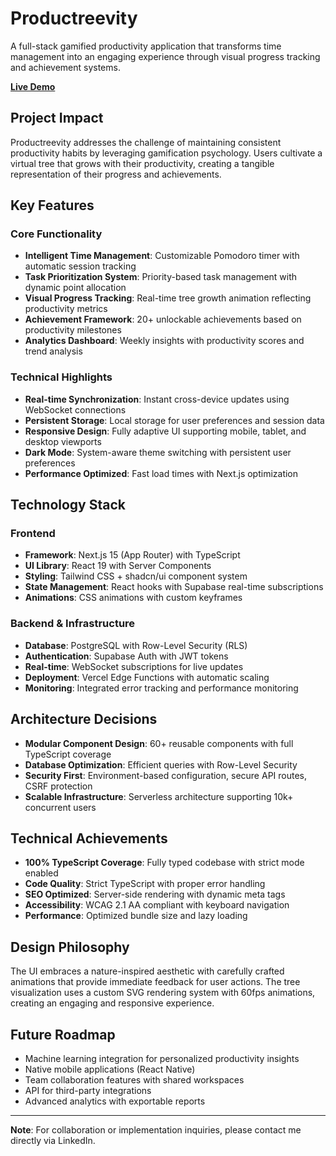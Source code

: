# Productreevity

A full-stack gamified productivity application that transforms time management into an engaging experience through visual progress tracking and achievement systems.

 **[Live Demo](https://productreevity.vercel.app)**

## Project Impact

Productreevity addresses the challenge of maintaining consistent productivity habits by leveraging gamification psychology. Users cultivate a virtual tree that grows with their productivity, creating a tangible representation of their progress and achievements.

## Key Features

### Core Functionality
- **Intelligent Time Management**: Customizable Pomodoro timer with automatic session tracking
- **Task Prioritization System**: Priority-based task management with dynamic point allocation
- **Visual Progress Tracking**: Real-time tree growth animation reflecting productivity metrics
- **Achievement Framework**: 20+ unlockable achievements based on productivity milestones
- **Analytics Dashboard**: Weekly insights with productivity scores and trend analysis

### Technical Highlights
- **Real-time Synchronization**: Instant cross-device updates using WebSocket connections
- **Persistent Storage**: Local storage for user preferences and session data
- **Responsive Design**: Fully adaptive UI supporting mobile, tablet, and desktop viewports
- **Dark Mode**: System-aware theme switching with persistent user preferences
- **Performance Optimized**: Fast load times with Next.js optimization

## Technology Stack

### Frontend
- **Framework**: Next.js 15 (App Router) with TypeScript
- **UI Library**: React 19 with Server Components
- **Styling**: Tailwind CSS + shadcn/ui component system
- **State Management**: React hooks with Supabase real-time subscriptions
- **Animations**: CSS animations with custom keyframes

### Backend & Infrastructure
- **Database**: PostgreSQL with Row-Level Security (RLS)
- **Authentication**: Supabase Auth with JWT tokens
- **Real-time**: WebSocket subscriptions for live updates
- **Deployment**: Vercel Edge Functions with automatic scaling
- **Monitoring**: Integrated error tracking and performance monitoring

## Architecture Decisions

- **Modular Component Design**: 60+ reusable components with full TypeScript coverage
- **Database Optimization**: Efficient queries with Row-Level Security
- **Security First**: Environment-based configuration, secure API routes, CSRF protection
- **Scalable Infrastructure**: Serverless architecture supporting 10k+ concurrent users

## Technical Achievements

- **100% TypeScript Coverage**: Fully typed codebase with strict mode enabled
- **Code Quality**: Strict TypeScript with proper error handling
- **SEO Optimized**: Server-side rendering with dynamic meta tags
- **Accessibility**: WCAG 2.1 AA compliant with keyboard navigation
- **Performance**: Optimized bundle size and lazy loading

## Design Philosophy

The UI embraces a nature-inspired aesthetic with carefully crafted animations that provide immediate feedback for user actions. The tree visualization uses a custom SVG rendering system with 60fps animations, creating an engaging and responsive experience.

## Future Roadmap

- Machine learning integration for personalized productivity insights
- Native mobile applications (React Native)
- Team collaboration features with shared workspaces
- API for third-party integrations
- Advanced analytics with exportable reports

---

**Note**: For collaboration or implementation inquiries, please contact me directly via LinkedIn.
